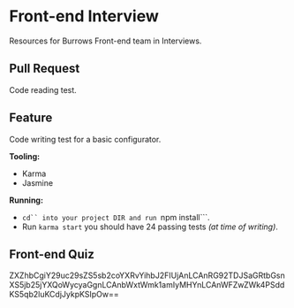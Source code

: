 # Front-end Interview
Resources for Burrows Front-end team in Interviews.

## Pull Request
Code reading test.

## Feature
Code writing test for a basic configurator.  

**Tooling:**  
* Karma
* Jasmine  

**Running:**  
* ```cd`` into your project DIR and run ```npm install```.
* Run ```karma start``` you should have 24 passing tests *(at time of writing)*.

## Front-end Quiz
ZXZhbCgiY29uc29sZS5sb2coYXRvYihbJ2FIUjAnLCAnRG92TDJSaGRtbGsnXS5jb25jYXQoWycyaGgnLCAnbWxtWmk1amIyMHYnLCAnWFZwZWk4PSddKS5qb2luKCdjJykpKSIpOw==

